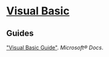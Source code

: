 # [Visual Basic](https://docs.microsoft.com/dotnet/visual-basic)

## Guides

["Visual Basic Guide"](https://docs.microsoft.com/dotnet/csharp). *Microsoft® Docs*.
